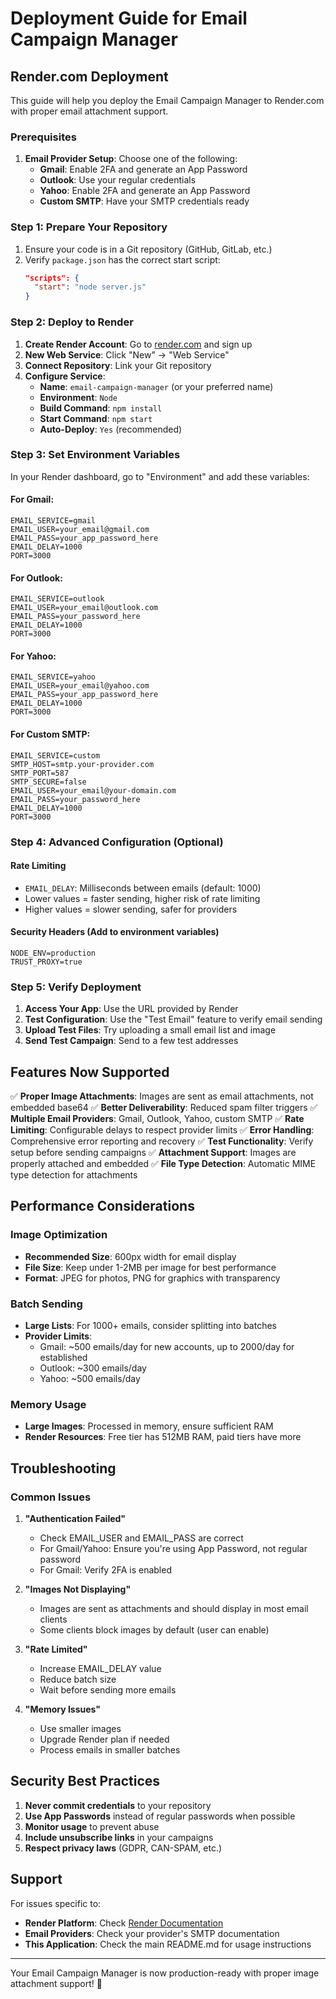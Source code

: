 # Deployment Guide for Email Campaign Manager

## Render.com Deployment

This guide will help you deploy the Email Campaign Manager to Render.com with proper email attachment support.

### Prerequisites

1. **Email Provider Setup**: Choose one of the following:
   - **Gmail**: Enable 2FA and generate an App Password
   - **Outlook**: Use your regular credentials
   - **Yahoo**: Enable 2FA and generate an App Password
   - **Custom SMTP**: Have your SMTP credentials ready

### Step 1: Prepare Your Repository

1. Ensure your code is in a Git repository (GitHub, GitLab, etc.)
2. Verify `package.json` has the correct start script:
   ```json
   "scripts": {
     "start": "node server.js"
   }
   ```

### Step 2: Deploy to Render

1. **Create Render Account**: Go to [render.com](https://render.com) and sign up
2. **New Web Service**: Click "New" → "Web Service"
3. **Connect Repository**: Link your Git repository
4. **Configure Service**:
   - **Name**: `email-campaign-manager` (or your preferred name)
   - **Environment**: `Node`
   - **Build Command**: `npm install`
   - **Start Command**: `npm start`
   - **Auto-Deploy**: `Yes` (recommended)

### Step 3: Set Environment Variables

In your Render dashboard, go to "Environment" and add these variables:

#### For Gmail:
```
EMAIL_SERVICE=gmail
EMAIL_USER=your_email@gmail.com
EMAIL_PASS=your_app_password_here
EMAIL_DELAY=1000
PORT=3000
```

#### For Outlook:
```
EMAIL_SERVICE=outlook
EMAIL_USER=your_email@outlook.com
EMAIL_PASS=your_password_here
EMAIL_DELAY=1000
PORT=3000
```

#### For Yahoo:
```
EMAIL_SERVICE=yahoo
EMAIL_USER=your_email@yahoo.com
EMAIL_PASS=your_app_password_here
EMAIL_DELAY=1000
PORT=3000
```

#### For Custom SMTP:
```
EMAIL_SERVICE=custom
SMTP_HOST=smtp.your-provider.com
SMTP_PORT=587
SMTP_SECURE=false
EMAIL_USER=your_email@your-domain.com
EMAIL_PASS=your_password_here
EMAIL_DELAY=1000
PORT=3000
```

### Step 4: Advanced Configuration (Optional)

#### Rate Limiting
- `EMAIL_DELAY`: Milliseconds between emails (default: 1000)
- Lower values = faster sending, higher risk of rate limiting
- Higher values = slower sending, safer for providers

#### Security Headers (Add to environment variables)
```
NODE_ENV=production
TRUST_PROXY=true
```

### Step 5: Verify Deployment

1. **Access Your App**: Use the URL provided by Render
2. **Test Configuration**: Use the "Test Email" feature to verify email sending
3. **Upload Test Files**: Try uploading a small email list and image
4. **Send Test Campaign**: Send to a few test addresses

## Features Now Supported

✅ **Proper Image Attachments**: Images are sent as email attachments, not embedded base64
✅ **Better Deliverability**: Reduced spam filter triggers
✅ **Multiple Email Providers**: Gmail, Outlook, Yahoo, custom SMTP
✅ **Rate Limiting**: Configurable delays to respect provider limits
✅ **Error Handling**: Comprehensive error reporting and recovery
✅ **Test Functionality**: Verify setup before sending campaigns
✅ **Attachment Support**: Images are properly attached and embedded
✅ **File Type Detection**: Automatic MIME type detection for attachments

## Performance Considerations

### Image Optimization
- **Recommended Size**: 600px width for email display
- **File Size**: Keep under 1-2MB per image for best performance
- **Format**: JPEG for photos, PNG for graphics with transparency

### Batch Sending
- **Large Lists**: For 1000+ emails, consider splitting into batches
- **Provider Limits**: 
  - Gmail: ~500 emails/day for new accounts, up to 2000/day for established
  - Outlook: ~300 emails/day
  - Yahoo: ~500 emails/day

### Memory Usage
- **Large Images**: Processed in memory, ensure sufficient RAM
- **Render Resources**: Free tier has 512MB RAM, paid tiers have more

## Troubleshooting

### Common Issues

1. **"Authentication Failed"**
   - Check EMAIL_USER and EMAIL_PASS are correct
   - For Gmail/Yahoo: Ensure you're using App Password, not regular password
   - For Gmail: Verify 2FA is enabled

2. **"Images Not Displaying"**
   - Images are sent as attachments and should display in most email clients
   - Some clients block images by default (user can enable)

3. **"Rate Limited"**
   - Increase EMAIL_DELAY value
   - Reduce batch size
   - Wait before sending more emails

4. **"Memory Issues"**
   - Use smaller images
   - Upgrade Render plan if needed
   - Process emails in smaller batches

## Security Best Practices

1. **Never commit credentials** to your repository
2. **Use App Passwords** instead of regular passwords when possible
3. **Monitor usage** to prevent abuse
4. **Include unsubscribe links** in your campaigns
5. **Respect privacy laws** (GDPR, CAN-SPAM, etc.)

## Support

For issues specific to:
- **Render Platform**: Check [Render Documentation](https://render.com/docs)
- **Email Providers**: Check your provider's SMTP documentation
- **This Application**: Check the main README.md for usage instructions

---

Your Email Campaign Manager is now production-ready with proper image attachment support! 🚀
